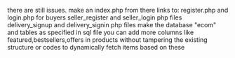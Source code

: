 there are still issues.
make an index.php from there links to:
register.php and login.php for buyers
seller_register and seller_login php files
delivery_signup and delivery_signin php files 
make the database "ecom" and tables as specified in sql file 
you can add more columns like featured,bestsellers,offers in products without tampering the existing structure or codes to dynamically fetch items based on these
